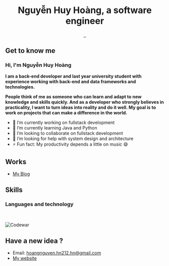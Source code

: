 <h1 align="center">
  Nguyễn Huy Hoàng, a software engineer
</h1>

<p align="center">
  
<a href="https://www.facebook.com/theprometheusalpha/" target="_blank">
  <img src="https://img.shields.io/badge/Facebook-1877F2?style=for-the-badge&logo=facebook&logoColor=white" alt="">
</a>

<a href="https://www.linkedin.com/in/prometheusalpha/" target="_blank">
  <img src="https://img.shields.io/badge/LinkedIn-0077B5?style=for-the-badge&logo=linkedin&logoColor=white" alt="">
</a>
  
<span>
  <img src="https://komarev.com/ghpvc/?username=prometheusalpha&style=flat-square&color=blue" alt=""/>
</span>
  
</p>

## Get to know me

### Hi, I'm Nguyễn Huy Hoàng

**I am a back-end developer and last year university student with experience working with back-end and data frameworks and technologies.**


**People think of me as someone who can learn and adapt to new knowledge and skills quickly. And as a developer who strongly believes in practicality, I want to turn ideas into reality and do it well. My goal is to work on projects that can make a difference in the world.**

- 🔭 I’m currently working on fullstack development
- 🌱 I’m currently learning Java and Python
- 👯 I’m looking to collaborate on fullstack development
- 🤔 I’m looking for help with system design and architecture
- ⚡ Fun fact: My productivity depends a little on music 😄

<p>
  
  
## Works
- [My Blog](https://prometheusalpha.hashnode.dev/)
  
<h2>Skills</h2>

### Languages and technology

<span>
  <img src="https://img.shields.io/badge/React-20232A?style=for-the-badge&logo=react&logoColor=61DAFB" alt=""/>
</span>
<span>
  <img src="https://img.shields.io/badge/Java-ED8B00?style=for-the-badge&logo=java&logoColor=white" alt=""/>
</span>
<span>
  <img src="https://img.shields.io/badge/JavaScript-323330?style=for-the-badge&logo=javascript&logoColor=F7DF1E" alt=""/>
</span>
<span>
  <img src="https://img.shields.io/badge/HTML5-E34F26?style=for-the-badge&logo=html5&logoColor=white" alt=""/>
</span>
<span>
  <img src="https://img.shields.io/badge/CSS3-1572B6?style=for-the-badge&logo=css3&logoColor=white" alt=""/>
</span>
<span>
  <img src="https://img.shields.io/badge/Tailwind_CSS-38B2AC?style=for-the-badge&logo=tailwind-css&logoColor=white" alt=""/>
</span>
<span>
  <img src="https://img.shields.io/badge/Python-FFD43B?style=for-the-badge&logo=python&logoColor=blue" alt=""/>
</span>
</p>

<!-- ### My GitHub stats

[![My GitHub stats](https://github-readme-stats.vercel.app/api?username=prometheusalpha&theme=algolia)](https://github.com/anuraghazra/github-readme-stats)
### Codewars Badge -->

![Codewar](https://www.codewars.com/users/Nguy%E1%BB%85n%20Huy%20Ho%C3%A0ng_HE160647/badges/micro)

## Have a new idea ?
- Email: [hoangnguyen.hn212.hn@gmail.com](mailto:hoangnguyen.hn212.hn@gmail.com)
- [My website](prometheusalpha.github.io)
